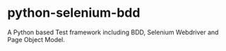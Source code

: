 # python-selenium-bdd
A Python based Test framework including BDD, Selenium Webdriver and Page Object Model.

